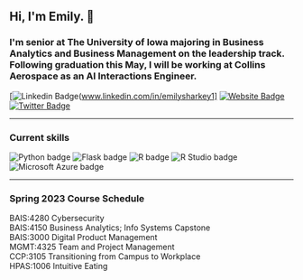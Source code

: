 ## Hi, I'm Emily. :wave:

### I'm senior at The University of Iowa majoring in Business Analytics and Business Management on the leadership track. Following graduation this May, I will be working at Collins Aerospace as an AI Interactions Engineer. 

[![Linkedin Badge](https://img.shields.io/badge/-LinkedIn-0e76a8?style=flat-square&logo=Linkedin&logoColor=white)(www.linkedin.com/in/emilysharkey1]
[![Website Badge](https://img.shields.io/badge/Website-3b5998?style=flat-square&logo=google-chrome&logoColor=white)](https://emilysharkey.me/) 
[![Twitter Badge](https://img.shields.io/badge/-Twitter-00acee?style=flat-square&logo=Twitter&logoColor=white)](https://twitter.com/emily_sharkey_)

---  

### Current skills
![Python badge](https://img.shields.io/static/v1?message=Python&logo=R&labelColor=3776AB&color=3776AB&logoColor=white&label=%20&style=for-the-badge) ![Flask badge](https://img.shields.io/static/v1?message=Flask&logo=Flask&labelColor=000000&color=000000&logoColor=white&label=%20&style=for-the-badge) ![R badge](https://img.shields.io/static/v1?message=R%20Programming&logo=R&labelColor=276DC3&color=276DC3&logoColor=white&label=%20&style=for-the-badge) ![R Studio badge](https://img.shields.io/static/v1?message=R%20Studio&logo=RStudio&labelColor=75AADB&color=75AADB&logoColor=white&label=%20&style=for-the-badge) ![Microsoft Azure badge](https://img.shields.io/static/v1?message=Azure&logo=Microsoft%20Azure&labelColor=0078D4&color=0078D4&logoColor=white&label=%20&style=for-the-badge) 

---

### Spring 2023 Course Schedule 
BAIS:4280 Cybersecurity  
BAIS:4150 Business Analytics; Info Systems Capstone  
BAIS:3000 Digital Product Management  
MGMT:4325 Team and Project Management  
CCP:3105 Transitioning from Campus to Workplace  
HPAS:1006 Intuitive Eating  
